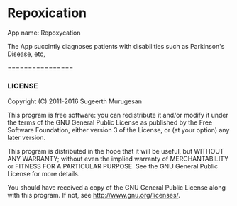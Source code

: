 Repoxication
================

App name: Repoxycation 

The App succintly diagnoses patients with disabilities such as Parkinson's Disease, etc, 

================


### LICENSE

Copyright (C) 2011-2016 Sugeerth Murugesan

This program is free software: you can redistribute it and/or modify
it under the terms of the GNU General Public License as published by
the Free Software Foundation, either version 3 of the License, or
(at your option) any later version.

This program is distributed in the hope that it will be useful,
but WITHOUT ANY WARRANTY; without even the implied warranty of
MERCHANTABILITY or FITNESS FOR A PARTICULAR PURPOSE.  See the
GNU General Public License for more details.

You should have received a copy of the GNU General Public License
along with this program.  If not, see <http://www.gnu.org/licenses/>.
